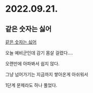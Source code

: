 # 2022.09.21.

## 같은 숫자는 싫어

[같은 숫자는 싫어](https://school.programmers.co.kr/learn/courses/30/lessons/12906)

오늘 예비군인데 감기 몸살 걸렸다....

오랜만에 아파봐서 쉽지 않다.

그냥 넘어가기는 지금까지 쌓아온게 아쉬워서

1단계 문제라도 하나 풀었다.
